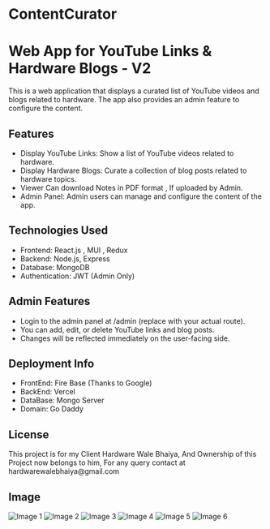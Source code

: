 # ContentCurator
<h1>Web App for YouTube Links & Hardware Blogs - V2 </h1>
<p>This is a web application that displays a curated list of YouTube videos and blogs related to hardware. The app also provides an admin feature to configure the content.</p>

<h2>Features</h2>
<ul>
  <li>Display YouTube Links: Show a list of YouTube videos related to hardware.</li>
  <li>Display Hardware Blogs: Curate a collection of blog posts related to hardware topics.</li>
  <li>Viewer Can download Notes in PDF format , If uploaded by Admin.</li>
  <li>Admin Panel: Admin users can manage and configure the content of the app.</li>
</ul>

<h2>Technologies Used</h2>
<ul>
  <li>Frontend: React.js , MUI , Redux </li>
  <li>Backend: Node.js, Express </li>
  <li>Database: MongoDB</li>
  <li>Authentication: JWT (Admin Only)</li>
</ul>

<h2>Admin Features</h2>
<ul>
  <li>Login to the admin panel at /admin (replace with your actual route).</li>
  <li>You can add, edit, or delete YouTube links and blog posts.</li>
  <li>Changes will be reflected immediately on the user-facing side.</li>
</ul>

<h2>Deployment Info</h2>
<ul>
  <li>FrontEnd: Fire Base (Thanks to Google)</li>
  <li>BackEnd: Vercel</li>
  <li>DataBase: Mongo Server</li>
  <li>Domain: Go Daddy</li>
</ul>



<h2>License</h2>
<p>This project is for my Client Hardware Wale Bhaiya, And Ownership of this Project now belongs to him, For any query contact at hardwarewalebhaiya@gmail.com</p>

<h2>Image</h2>
<img src="https://github.com/user-attachments/assets/a6e37af1-137a-477d-b606-cb92cdc6e280" alt="Image 1">
<img src="https://github.com/user-attachments/assets/5641fa59-df82-4896-8e05-003bbbea1703" alt="Image 2">
<img src="https://github.com/user-attachments/assets/cee7506f-ce6d-4057-9a28-a87562502571" alt="Image 3">
<img src="https://github.com/user-attachments/assets/533ed5db-5f53-4f57-bbf1-a3adfe04e48b" alt="Image 4">
<img src="https://github.com/user-attachments/assets/f34bf6e1-f82a-4a8f-bb27-c2d3ca4aca67" alt="Image 5">
<img src="https://github.com/user-attachments/assets/8a9ed751-d964-41c3-a537-ee87768dc76c" alt="Image 6">


